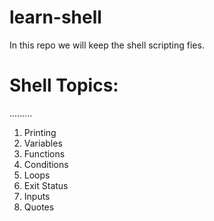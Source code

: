 # learn-shell
In this repo we will keep the shell scripting fies.

# **Shell Topics:**
.........

1. Printing
2. Variables
3. Functions
4. Conditions
5. Loops
6. Exit Status
7. Inputs
8. Quotes